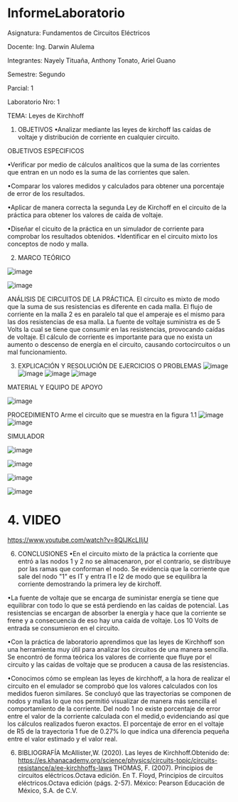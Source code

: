 # InformeLaboratorio
Asignatura: Fundamentos de Circuitos Eléctricos

Docente: Ing. Darwin Alulema

Integrantes: Nayely Tituaña, Anthony Tonato, Ariel Guano

Semestre: Segundo

Parcial: 1

Laboratorio Nro: 1

TEMA: Leyes de Kirchhoff
1. OBJETIVOS
•Analizar mediante las leyes de kirchoff las caídas de voltaje y distribución de corriente en cualquier circuito.

OBJETIVOS ESPECIFICOS 

•Verificar por medio de cálculos analíticos que la suma de las corrientes que entran en un nodo es la suma de las corrientes que salen.

•Comparar los valores medidos y calculados para obtener una porcentaje de error de los resultados.

•Aplicar de manera correcta la segunda Ley de Kirchoff en el circuito de la práctica para obtener los valores de caída de voltaje.

•Diseñar el cicuito de la práctica en un simulador de corriente para comprobar los resultados obtenidos.
•Identificar en el circuito mixto los conceptos de nodo y malla.

2. MARCO TEÓRICO

![image](https://user-images.githubusercontent.com/105722861/169185706-a185616a-1b87-477b-82e9-ca1b98065dec.png)

![image](https://user-images.githubusercontent.com/105722861/169185836-899b61c8-3023-4f67-ad3f-b08165c4c828.png)

ANÁLISIS DE CIRCUITOS DE LA PRÁCTICA. 
El circuito es mixto de modo que la suma de sus resistencias es diferente en cada malla. El flujo de corriente en la malla 2 es en paralelo tal que el amperaje es el mismo para las dos resistencias de esa malla. La fuente de voltaje suministra es de 5 Volts la cual se tiene que consumir en las resistencias, provocando caídas de voltaje. El cálculo de corriente es importante para que no exista un aumento o descenso de energía en el circuito, causando cortocircuitos o un mal funcionamiento.

3. EXPLICACIÓN Y RESOLUCIÓN DE EJERCICIOS O PROBLEMAS
![image](https://user-images.githubusercontent.com/105722861/169193275-023f9292-06ba-499c-b22c-5849c3930ff6.png)
![image](https://user-images.githubusercontent.com/105722861/169193389-f9a7183d-912a-4c89-bd8e-4526149f917c.png)
![image](https://user-images.githubusercontent.com/105722861/169193430-343d4123-cb5d-4d3b-b250-39d5839e599b.png)
![image](https://user-images.githubusercontent.com/105722861/169194646-73049261-db3f-4f0c-b485-da69d15d68a6.png)


MATERIAL Y EQUIPO DE APOYO

![image](https://user-images.githubusercontent.com/105722861/169178149-c55cc717-454d-44ad-96b5-fc26f4da2288.png)

PROCEDIMIENTO
Arme el circuito que se muestra en la figura 1.1
![image](https://user-images.githubusercontent.com/105722861/169178416-1bf57309-f55c-4e10-ad36-5adffa5d632a.png)
![image](https://user-images.githubusercontent.com/105722861/169192608-0e7bd425-2c7c-414f-af9d-acf4b220030c.png)


SIMULADOR 

![image](https://user-images.githubusercontent.com/105722861/169186727-14e8ab27-062a-46db-8067-3e3751c98d5b.png)

![image](https://user-images.githubusercontent.com/105722861/169186760-d85d9994-220c-4c03-b6e7-56607e149b47.png)

![image](https://user-images.githubusercontent.com/105722861/169193137-e1d63916-1d18-4fda-a9e7-c51676ebadf0.png)

![image](https://user-images.githubusercontent.com/105722861/169184955-3d24ddb1-b2de-4757-830f-f9770e0714e6.png)

# 4. VIDEO

https://www.youtube.com/watch?v=8QlJKcLIIjU

6. CONCLUSIONES 
•En el circuito mixto de la práctica la corriente que entró a las nodos 1 y 2 no se almacenaron, por el contrario, se distribuye por las ramas que conforman el nodo. Se evidencia que la corriente que sale del nodo "1" es IT y entra I1 e I2 de modo que se equilibra la corriente demostrando la primera ley de kirchoff.

•La fuente de voltaje que se encarga de suministar energía se tiene que equilibrar con todo lo que se está perdiendo en las caídas de potencial. Las resistencias se encargan de absorber la energía y hace que la corriente se frene y a consecuencia de eso hay una caída de voltaje. Los 10 Volts de entrada se consumieron en el circuito.

•Con la práctica de laboratorio aprendimos que las leyes de Kirchhoff son una herramienta muy útil para analizar los circuitos de una manera sencilla. Se encontró de forma teórica los valores de corriente que fluye por el circuito y las caídas de voltaje que se producen a causa de las resistencias.

•Conocimos cómo se emplean las leyes de kirchhoff, a la hora de realizar el circuito en el emulador se comprobó que los valores calculados con los medidos fueron similares. Se concluyó que las trayectorias se componen de nodos y mallas lo que nos permitió visualizar de manera más sencilla el comportamiento de la corriente. Del nodo 1 no existe porcentaje de error entre el valor de la corriente calculada con el medid,o evidenciando así que los cálculos realizados fueron exactos. El porcentaje de error en el voltaje de R5 de la trayectoria 1 fue de 0.27% lo que indica una diferencia pequeña entre el valor estimado y el valor real.

6. BIBLIOGRAFÍA 
McAllister,W. (2020). Las leyes de Kirchhoff.Obtenido de: 
https://es.khanacademy.org/science/physics/circuits-topic/circuits-resistance/a/ee-kirchhoffs-laws
THOMAS, F. (2007). Principios de circuitos eléctricos.Octava edición. En T. Floyd, Principios de circuitos eléctricos.Octava edición (págs. 2-57). México: Pearson Educación de México, S.A. de C.V.



